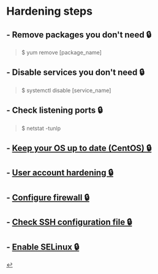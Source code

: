 # Hardening steps

## - Remove packages you don't need 🔒
> $ yum remove [package_name]

## - Disable services you don't need 🔒
> $ systemctl disable [service_name]

## - Check listening ports 🔒
> $ netstat -tunlp

## - [Keep your OS up to date (CentOS) 🔒](os-update.html)

## - [User account hardening 🔒](hardening-account.html)

## - [Configure firewall 🔒](firewall.html)

## - [Check SSH configuration file 🔒](ssh-config.html)

## - [Enable SELinux 🔒](https://managedserver.it/cose-selinux/)

[↩️](../Linux.html)
